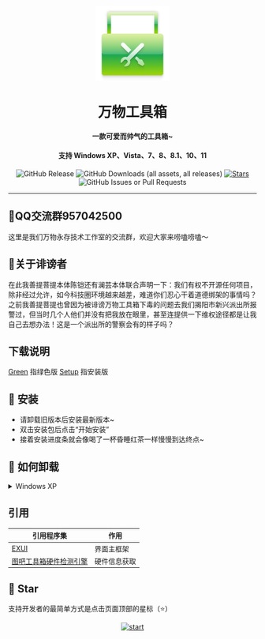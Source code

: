 <div align="center">
    <img width="150" src="/logo.png"></img>
</div>
<h1 align="center">万物工具箱</h1>
<h4 align="center">一款可爱而帅气的工具箱~</h4>
<h4 align="center">支持 Windows XP、Vista、7、8、8.1、10、11</h4>
<div align="center">

![GitHub Release](https://img.shields.io/github/v/release/ELFTS/wwgjx?label=最新正式版)
![GitHub Downloads (all assets, all releases)](https://img.shields.io/github/downloads/ELFTS/wwgjx/total?label=总下载量)
[![Stars](https://img.shields.io/github/stars/ELFTS/wwgjx?style=flat&logo=data:image/svg%2bxml;base64,PHN2ZyB4bWxucz0iaHR0cDovL3d3dy53My5vcmcvMjAwMC9zdmciIHZlcnNpb249IjEiIHdpZHRoPSIxNiIgaGVpZ2h0PSIxNiI+PHBhdGggZD0iTTggLjI1YS43NS43NSAwIDAgMSAuNjczLjQxOGwxLjg4MiAzLjgxNSA0LjIxLjYxMmEuNzUuNzUgMCAwIDEgLjQxNiAxLjI3OWwtMy4wNDYgMi45Ny43MTkgNC4xOTJhLjc1MS43NTEgMCAwIDEtMS4wODguNzkxTDggMTIuMzQ3bC0zLjc2NiAxLjk4YS43NS43NSAwIDAgMS0xLjA4OC0uNzlsLjcyLTQuMTk0TC44MTggNi4zNzRhLjc1Ljc1IDAgMCAxIC40MTYtMS4yOGw0LjIxLS42MTFMNy4zMjcuNjY4QS43NS43NSAwIDAgMSA4IC4yNVoiIGZpbGw9IiNlYWM1NGYiLz48L3N2Zz4=&logoSize=auto&label=Stars)](https://github.com/ELFTS/wwgjx/)
![GitHub Issues or Pull Requests](https://img.shields.io/github/issues/ELFTS/wwgjx)

</div>

---

## 📧QQ交流群957042500
这里是我们万物永存技术工作室的交流群，欢迎大家来唠嗑唠嗑～
## 📡关于诽谤者
在此我善提菩提本体陈铠还有澜芸本体联合声明一下：我们有权不开源任何项目，除非经过允许，如今科技圈环境越来越差，难道你们忍心干着道德绑架的事情吗？之前我善提菩提也曾因为被诽谤万物工具箱下毒的问题去我们揭阳市新兴派出所报警过，但当时几个人他们并没有把我放在眼里，甚至连提供一下维权途径都是让我自己去想办法！这是一个派出所的警察会有的样子吗？

## 下载说明

[Green]() 指绿色版
[Setup]() 指安装版

## 🚀 安装
- 请卸载旧版本后安装最新版本~
- 双击安装包后点击“开始安装”
- 接着安装进度条就会像喝了一杯昏睡红茶一样慢慢到达终点~

## 🚀 如何卸载
<details>
  <summary>Windows XP</summary>
    
1. **点击开始按钮**
<img width="1024" height="768" alt="PixPin_2025-08-13_18-56-54" src="https://github.com/user-attachments/assets/4d564a99-1feb-4efe-9580-ca36c4e80c5c" />

2. **点击"控制面板“**
<img width="1024" height="768" alt="PixPin_2025-08-13_19-09-36" src="https://github.com/user-attachments/assets/291eacfe-22af-4e07-af0b-bdabe9c98474" />

3. **点击"添加/删除程序"**
<img width="1024" height="768" alt="PixPin_2025-08-13_19-11-09" src="https://github.com/user-attachments/assets/67b9d2a4-e398-4e50-bbf0-df5022685fe3" />

4. **找到"万物工具箱"**
<img width="1024" height="768" alt="PixPin_2025-08-13_19-15-40" src="https://github.com/user-attachments/assets/6a3d9ad0-cc3e-487e-92d4-9213583cefd3" />

5. **点击"更改/删除"**
<img width="1024" height="768" alt="PixPin_2025-08-13_19-17-44" src="https://github.com/user-attachments/assets/c9d364e0-c474-4b16-98eb-cfa0b2895a27" />

6. **点击"确定"**
<img width="1024" height="768" alt="PixPin_2025-08-13_19-19-40" src="https://github.com/user-attachments/assets/cdfad7f1-5176-44be-b26e-5f4be7ba6ee3" />

7. **等待卸载完成**
8. **点击"完成"**
<img width="1024" height="768" alt="PixPin_2025-08-13_19-22-40" src="https://github.com/user-attachments/assets/0f38cf4f-a40b-4da3-9543-dbc446804e9f" />

</details>


## 引用
| 引用程序集                                                   | 作用       |
| ----------------------------------------------------------- | ---------- |
| [EXUI](https://exuik.com/)                                  | 界面主框架  |
| [图吧工具箱硬件检测引擎](https://www.tbtool.cn/sdk/index.html)| 硬件信息获取|

## 🌟 Star
支持开发者的最简单方式是点击页面顶部的星标（⭐）

<p style="text-align: center;">
    <a href="https://api.star-history.com/svg?repos=ELFTS/wwgjx&Date">
        <img alt="start" width=50% src="https://api.star-history.com/svg?repos=ELFTS/wwgjx&Date"/>
    </a>
</p>
